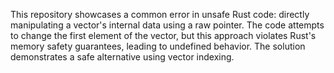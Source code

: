 This repository showcases a common error in unsafe Rust code: directly manipulating a vector's internal data using a raw pointer.  The code attempts to change the first element of the vector, but this approach violates Rust's memory safety guarantees, leading to undefined behavior. The solution demonstrates a safe alternative using vector indexing.